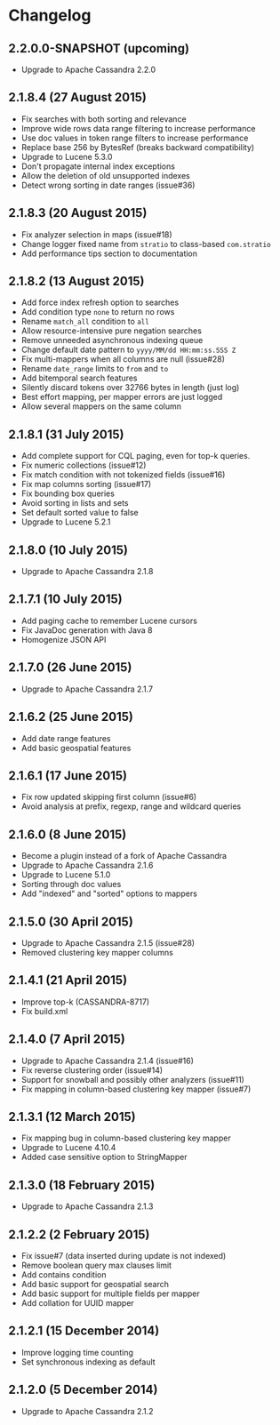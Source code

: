# Changelog

## 2.2.0.0-SNAPSHOT (upcoming)

 * Upgrade to Apache Cassandra 2.2.0

## 2.1.8.4 (27 August 2015)

 * Fix searches with both sorting and relevance
 * Improve wide rows data range filtering to increase performance
 * Use doc values in token range filters to increase performance
 * Replace base 256 by BytesRef (breaks backward compatibility)
 * Upgrade to Lucene 5.3.0
 * Don't propagate internal index exceptions
 * Allow the deletion of old unsupported indexes
 * Detect wrong sorting in date ranges (issue#36) 

## 2.1.8.3 (20 August 2015)

 * Fix analyzer selection in maps (issue#18)
 * Change logger fixed name from `stratio` to class-based `com.stratio`
 * Add performance tips section to documentation

## 2.1.8.2 (13 August 2015)

 * Add force index refresh option to searches
 * Add condition type `none` to return no rows
 * Rename `match_all` condition to `all`
 * Allow resource-intensive pure negation searches
 * Remove unneeded asynchronous indexing queue
 * Change default date pattern to `yyyy/MM/dd HH:mm:ss.SSS Z`
 * Fix multi-mappers when all columns are null (issue#28)
 * Rename `date_range` limits to `from` and `to`
 * Add bitemporal search features
 * Silently discard tokens over 32766 bytes in length (just log)
 * Best effort mapping, per mapper errors are just logged
 * Allow several mappers on the same column

## 2.1.8.1 (31 July 2015)

 * Add complete support for CQL paging, even for top-k queries.
 * Fix numeric collections (issue#12)
 * Fix match condition with not tokenized fields (issue#16)
 * Fix map columns sorting (issue#17)
 * Fix bounding box queries
 * Avoid sorting in lists and sets
 * Set default sorted value to false
 * Upgrade to Lucene 5.2.1

## 2.1.8.0 (10 July 2015)

 * Upgrade to Apache Cassandra 2.1.8

## 2.1.7.1 (10 July 2015)

 * Add paging cache to remember Lucene cursors
 * Fix JavaDoc generation with Java 8
 * Homogenize JSON API

## 2.1.7.0 (26 June 2015)

 * Upgrade to Apache Cassandra 2.1.7

## 2.1.6.2 (25 June 2015)

 * Add date range features
 * Add basic geospatial features

## 2.1.6.1 (17 June 2015)

 * Fix row updated skipping first column (issue#6)
 * Avoid analysis at prefix, regexp, range and wildcard queries

## 2.1.6.0 (8 June 2015)

 * Become a plugin instead of a fork of Apache Cassandra
 * Upgrade to Apache Cassandra 2.1.6
 * Upgrade to Lucene 5.1.0
 * Sorting through doc values
 * Add "indexed" and "sorted" options to mappers

## 2.1.5.0 (30 April 2015)

 * Upgrade to Apache Cassandra 2.1.5 (issue#28)
 * Removed clustering key mapper columns

## 2.1.4.1 (21 April 2015)

 * Improve top-k (CASSANDRA-8717)
 * Fix build.xml

## 2.1.4.0 (7 April 2015)

 * Upgrade to Apache Cassandra 2.1.4 (issue#16)
 * Fix reverse clustering order (issue#14)
 * Support for snowball and possibly other analyzers (issue#11)
 * Fix mapping in column-based clustering key mapper (issue#7)

## 2.1.3.1 (12 March 2015)

 * Fix mapping bug in column-based clustering key mapper
 * Upgrade to Lucene 4.10.4
 * Added case sensitive option to StringMapper

## 2.1.3.0 (18 February 2015)

 * Upgrade to Apache Cassandra 2.1.3

## 2.1.2.2 (2 February 2015)

 * Fix issue#7 (data inserted during update is not indexed)
 * Remove boolean query max clauses limit
 * Add contains condition
 * Add basic support for geospatial search
 * Add basic support for multiple fields per mapper
 * Add collation for UUID mapper

## 2.1.2.1 (15 December 2014)

 * Improve logging time counting
 * Set synchronous indexing as default

## 2.1.2.0 (5 December 2014)

 * Upgrade to Apache Cassandra 2.1.2
